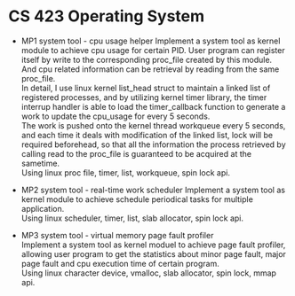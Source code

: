 # CS 423 Operating System

- MP1 system tool - cpu usage helper
Implement a system tool as kernel module to achieve cpu usage for certain PID. User program can register itself by write to the corresponding proc_file created by this module. And cpu related information can be retrieval by reading from the same proc_file.   
In detail, I use linux kernel list_head struct to maintain a linked list of registered processes, and by utilizing kernel timer library, the timer interrup handler is able to load the timer_callback function to generate a work to update the cpu_usage for every 5 seconds.   
The work is pushed onto the kernel thread workqueue every 5 seconds, and each time it deals with modification of the linked list, lock will be required beforehead, so that all the information the process retrieved by calling read to the proc_file is guaranteed to be acquired at the sametime.  
Using linux proc file, timer, list, workqueue, spin lock api.


- MP2 system tool - real-time work scheduler
Implement a system tool as kernel module to achieve schedule periodical tasks for multiple application.  
Using linux scheduler, timer, list, slab allocator, spin lock api.  

- MP3 system tool - virtual memory page fault profiler  
Implement a system tool as kernel moduel to achieve page fault profiler, allowing user program to get the statistics about minor page fault, major page fault and cpu execution time of certain program.  
Using linux character device, vmalloc, slab allocator, spin lock, mmap api.  
